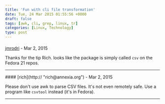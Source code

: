 ```yaml
---
title: 'Fun with cli file transformation'
date: Tue, 24 Mar 2015 01:55:56 +0000
draft: false
tags: [awk, cli, grep, linux, tr]
categories: [Linux, Technology]
type: post
---
```



#### 
[jmrodri](http://zeusville.wordpress.com/ "jmrodri@gmail.com") - <time datetime="2015-03-24 10:24:06">Mar 2, 2015</time>

Thanks for the tip Rich. looks like the package is simply called `csv` on the Fedora 21 repos.
<hr />
#### 
[rich](http:// "rich@annexia.org") - <time datetime="2015-03-24 07:06:26">Mar 2, 2015</time>

Please don't use awk to parse CSV files. It's not even remotely safe. Use a program like `csvtool` instead (it's in Fedora).
<hr />
